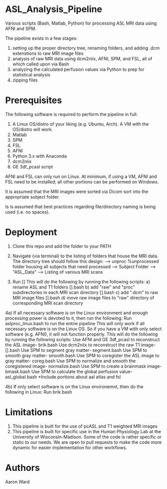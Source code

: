 # ASL_Analysis_Pipeline
Various scripts (Bash, Matlab, Python) for processing ASL MRI data using AFNI and SPM.

The pipeline exists in a few stages:
1) setting up the proper directory tree, renaming folders, and adding .dcm extenstions to raw MRI image files
2) analysis of raw MRI data using dcm2niix, AFNI, SPM, and FSL, all of which called upon via Bash
3) analyzing the calculated perfusion values via Python to prep for statistical analysis
4) zipping files

# Prerequisites

The following software is required to perform the pipeline in full:
1) A Linux OS/distro of your liking (e.g. Ubuntu, Arch). A VM with the OS/distro will work.
2) Matlab
3) SPM
4) FSL
5) AFNI
6) Python 3.x with Anaconda
7) dcm2niix
8) GE 3df_pcasl script

AFNI and FSL can only run on Linux. At minimum, if using a VM, AFNI and FSL need to be installed; all other portions can be performed on Windows.

It is assumed that the MRI images were sorted via Dicom sort into the appropriate subject folder.

Is is assumed that best practices regarding file/directory naming is being used (i.e. no spaces).

# Deployment

1) Clone this repo and add the folder to your PATH

2) Navigate (via terminal) to the listing of folders that house the MRI data. The directory tree should follow this design:
  --> unproc %unprocessed folder housing all subjects that need processed
    --> Subject Folder
      --> "ASL_Data"
        --> Listing of various MRI scans
        
3) Run []
  This will do the following by running the following scripts:
  a) rename ASL and T1 folders [].bash 
  b) add "raw" and "proc" subdirectories in each MRI scan directory [].bash 
  c) add ".dcm" to raw MRI image files [].bash
  d) move raw image files to "raw" directory of corresponding MRI scan directory

4a) If all necessary software is on the Linux environment and enough processing power is devoted to it, then run the following:
Run aslproc_linux.bash to run the entrie pipeline
  This will only work if all necessary software is on the Linux OS. So if you have a VM with only select software (e.g. AFNI), it will  not function properly.
  This will do the following by running the following scripts:
  Use AFNI and GE 3df_pcasl to reconstruct the ASL image- brik.bash
  Use dcm2niix to reconstruct the raw T1 image- [].bash
  Use SPM to segment gray matter- segment.bash
  Use SPM to smooth gray matter- smooth.bash
  Use SPM to coregister the ASL image to gray matter- coreg.bash
  Use SPM to normalize and smooth the coregistered image- normalize.bash
  Use SPM to create a brainmask image- bmask.bash
  Use SPM to calculate the global perfusion value- asl_global.bash
  *Include portions about aal atlas and fsl
  
4b) If only select software is on the Linux environemnt, then do the following in Linux:
Run brik.bash
    
  
# Limitations

1) This pipeline is built for the use of pcASL and T1 weighted MRI images
2) This pipeline is built for specific use in the Human Physiology Lab at the University of Wisconsin-Madison. Some of the code is rather specific or static to our needs. We are open to pull requests to make the code more dynamic for easier implementation for other workflows.

# Authors

Aaron Ward 
